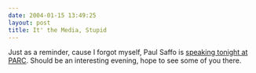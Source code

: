```yaml
---
date: 2004-01-15 13:49:25
layout: post
title: It' the Media, Stupid
---
```


Just as a reminder, cause I forgot myself, Paul Saffo is [speaking tonight at PARC](http://www.sdforum.org/SDForum/Templates/CalendarEvent.aspx?CID=1269). Should be an interesting evening, hope to see some of you there.
